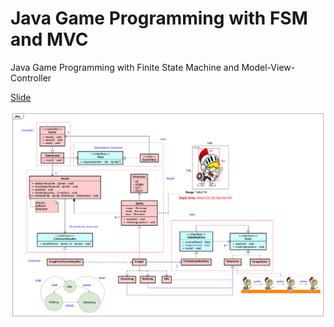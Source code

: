# Java Game Programming with FSM and MVC

Java Game Programming with Finite State Machine and Model-View-Controller

[Slide](https://docs.google.com/presentation/d/1GKWInQmnXNLm3WchXOUOrWWb6g0lsDh8JNJVlWeEt8I/edit?usp=sharing)

![class diagram](https://raw.githubusercontent.com/Johnny850807/Java-Game-Programming-with-FSM-and-MVC/master/gaming%20class%20diagram.png)
